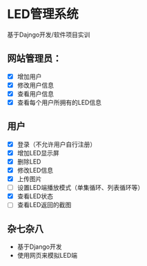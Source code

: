 # LED管理系统
基于Dajngo开发/软件项目实训

## 网站管理员：
- [x] 增加用户
- [x] 修改用户信息
- [x] 查看用户信息
- [x] 查看每个用户所拥有的LED信息

## 用户
- [x] 登录（不允许用户自行注册）
- [x] 增加LED显示屏
- [x] 删除LED 
- [x] 修改LED信息
- [x] 上传图片
- [ ] 设置LED端播放模式（单集循环、列表循环等）
- [x] 查看LED状态
- [ ] 查看LED返回的截图

## 杂七杂八
- 基于Django开发
- 使用网页来模拟LED端
